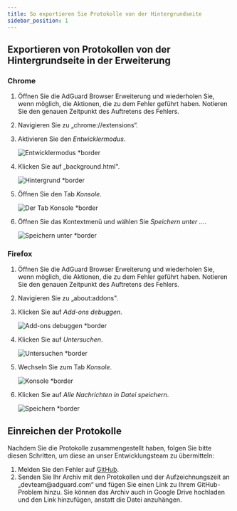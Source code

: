 ```yaml
---
title: So exportieren Sie Protokolle von der Hintergrundseite
sidebar_position: 1
---
```


## Exportieren von Protokollen von der Hintergrundseite in der Erweiterung

### Chrome

1. Öffnen Sie die AdGuard Browser Erweiterung und wiederholen Sie, wenn möglich, die Aktionen, die zu dem Fehler geführt haben. Notieren Sie den genauen Zeitpunkt des Auftretens des Fehlers.

2. Navigieren Sie zu „chrome://extensions“.

3. Aktivieren Sie den _Entwicklermodus_.

   ![Entwicklermodus \*border](https://cdn.adguardvpn.com/content/kb/ad_blocker/browser_extension/developer_mode1.png)

4. Klicken Sie auf „background.html".

   ![Hintergrund \*border](https://cdn.adguardvpn.com/content/kb/ad_blocker/browser_extension/background1.png)

5. Öffnen Sie den Tab _Konsole_.

   ![Der Tab Konsole \*border](https://cdn.adguardvpn.com/content/kb/vpn/browser_extension/console.png)

6. Öffnen Sie das Kontextmenü und wählen Sie _Speichern unter …_.

   ![Speichern unter \*border](https://cdn.adguardvpn.com/content/kb/vpn/browser_extension/save.png)

### Firefox

1. Öffnen Sie die AdGuard Browser Erweiterung und wiederholen Sie, wenn möglich, die Aktionen, die zu dem Fehler geführt haben. Notieren Sie den genauen Zeitpunkt des Auftretens des Fehlers.

2. Navigieren Sie zu „about:addons".

3. Klicken Sie auf _Add-ons debuggen_.

   ![Add-ons debuggen \*border](https://cdn.adguardvpn.com/content/kb/vpn/browser_extension/add-ons.png)

4. Klicken Sie auf _Untersuchen_.

   ![Untersuchen \*border](https://cdn.adguardvpn.com/content/kb/vpn/browser_extension/inspect.png)

5. Wechseln Sie zum Tab _Konsole_.

   ![Konsole \*border](https://cdn.adguardvpn.com/content/kb/vpn/browser_extension/ff_console.png)

6. Klicken Sie auf _Alle Nachrichten in Datei speichern_.

   ![Speichern \*border](https://cdn.adguardvpn.com/content/kb/vpn/browser_extension/save-to-file.png)

## Einreichen der Protokolle

Nachdem Sie die Protokolle zusammengestellt haben, folgen Sie bitte diesen Schritten, um diese an unser Entwicklungsteam zu übermitteln:

1. Melden Sie den Fehler auf [GitHub](https://github.com/AdguardTeam/AdguardBrowserExtension/issues/new/choose).
2. Senden Sie Ihr Archiv mit den Protokollen und der Aufzeichnungszeit an „devteam\@adguard.com“ und fügen Sie einen Link zu Ihrem GitHub-Problem hinzu. Sie können das Archiv auch in Google Drive hochladen und den Link hinzufügen, anstatt die Datei anzuhängen.
